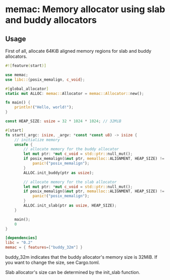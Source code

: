 # memac: Memory allocator using slab and buddy allocators

## Usage

First of all, allocate 64KiB aligned memory regions for slab and buddy allocators.

```rust
#![feature(start)]

use memac;
use libc::{posix_memalign, c_void};

#[global_allocator]
static mut ALLOC: memac::Allocator = memac::Allocator::new();

fn main() {
    println!("Hello, world!");
}

const HEAP_SIZE: usize = 32 * 1024 * 1024; // 32MiB

#[start]
fn start(_argc: isize, _argv: *const *const u8) -> isize {
    // initialize memory
    unsafe {
        // allocate memory for the buddy allocator
        let mut ptr: *mut c_void = std::ptr::null_mut();
        if posix_memalign(&mut ptr, memalloc::ALIGNMENT, HEAP_SIZE) != 0 {
            panic!("posix_memalign");
        }
        ALLOC.init_buddy(ptr as usize);

        // allocate memory for the slab allocator
        let mut ptr: *mut c_void = std::ptr::null_mut();
        if posix_memalign(&mut ptr, memalloc::ALIGNMENT, HEAP_SIZE) != 0 {
            panic!("posix_memalign");
        }
        ALLOC.init_slab(ptr as usize, HEAP_SIZE);
    }

    main();
    0
}
```

```toml
[dependencies]
libc = "0.2"
memac = { features=["buddy_32m"] }
```

buddy_32m indicates that the buddy allocator's memory size is 32MiB.
If you want to change the size, see Cargo.toml.

Slab allocator's size can be determined by the init_slab function.
